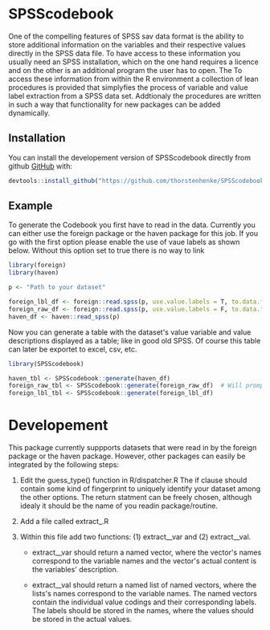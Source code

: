 
# SPSScodebook

One of the compelling features of SPSS sav data format is the ability to store  additional information on the variables and their respective values directly in the SPSS data file. To have access to these information you usually need an SPSS installation, which on the  one hand requires a licence and on the other is an additional program the user has to open. The  To access these information from within  the R environment a collection of lean procedures  is provided that simplyfies the process of variable and value label extraction from a SPSS  data set. Addtionaly the procedures are written in such a way that functionality for new  packages can be added dynamically. 

## Installation

You can install the developement version of SPSScodebook directly from github [GitHub](https://github.com/thorstenhenke/SPSScodebook/) with:

``` r
devtools::install_github("https://github.com/thorstenhenke/SPSScodebook")
```

## Example

To generate the Codebook you first have to read in the data. Currently you can either use the foreign package or the haven package for this job. If you go with the first option please enable the use of vaue labels as shown below. Without this option set to true there is no way to link 

``` r
library(foreign)
library(haven)

p <- "Path to your dataset"

foreign_lbl_df <- foreign::read.spss(p, use.value.labels = T, to.data.frame = T, stringsAsFactors = F)
foreign_raw_df <- foreign::read.spss(p, use.value.labels = F, to.data.frame = T, stringsAsFactors = F)
haven_df <- haven::read_spss(p)
```

Now you can generate a table with the dataset's value variable and value descriptions displayed as a table; like in good old SPSS. Of course this table can later be exportet to excel, csv, etc. 

``` r
library(SPSScodebook)

haven_tbl <- SPSScodebook::generate(haven_df)
foreign_raw_tbl <- SPSScodebook::generate(foreign_raw_df)  # Will prompt a warning message
foreign_lbl_tbl <- SPSScodebook::generate(foreign_lbl_df)

```

# Developement

This package currently suppports datasets that were read in by the foreign package or the haven package. However, other packages can easily be integrated by the following steps: 

1. Edit the guess_type() function in R/dispatcher.R The if clause should contain some kind of fingerprint to uniquely identify your dataset among the other options. The return statment can be freely chosen, although idealy it should be the name of you readin package/routine. 

2. Add a file called extract_<name-from-return-statment>.R

3. Within this file add two functions: (1) extract\_<name-from-return-statment>\_var and (2) extract\_<name-from-return-statment>\_val.

    - extract_<name-from-return-statment>_var should return a named vector, where the vector's names correspond to the variable names and the vector's actual content is the variables' description. 

    - extract_<name-from-return-statment>_val should return a named list of named vectors, where the lists's names correspond to the variable names. The named vectors contain the individual value codings and their corresponding labels. The labels should be stored in the names, where the values should be stored in the actual values. 

